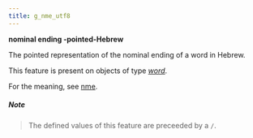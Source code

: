 ```yaml
---
title: g_nme_utf8
---
```


**nominal ending -pointed-Hebrew**


The pointed representation of the nominal ending of a word in Hebrew.

This feature is present on objects of type [*word*](otype.md).

For the meaning, see [nme](nme.md).

##### Note
> The defined values of this feature are preceeded by a `/`.


